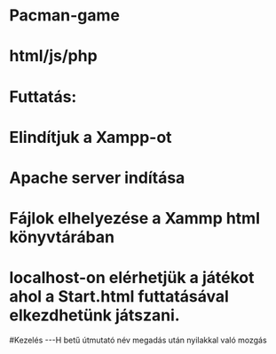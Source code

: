# Pacman-game

# html/js/php

# Futtatás:
# Elindítjuk a Xampp-ot
# Apache server indítása
# Fájlok elhelyezése a Xammp html könyvtárában
# localhost-on elérhetjük a játékot ahol a Start.html futtatásával elkezdhetünk játszani.

#Kezelés
---H betű útmutató név megadás után nyilakkal való mozgás
